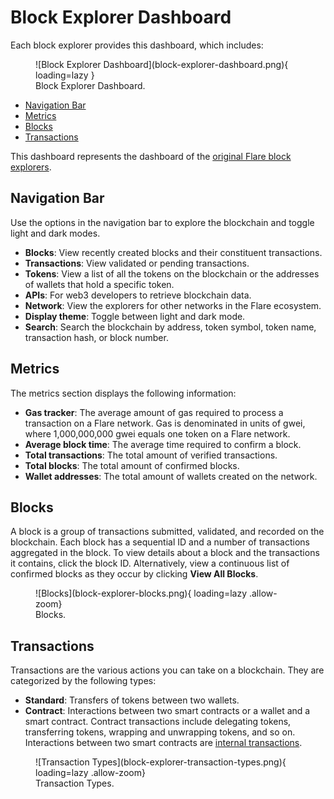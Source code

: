 # Block Explorer Dashboard

Each block explorer provides this dashboard, which includes:

<figure markdown>
![Block Explorer Dashboard](block-explorer-dashboard.png){ loading=lazy }
<figcaption>Block Explorer Dashboard.</figcaption>
</figure>

* [Navigation Bar](#header-navigation-bar)
* [Metrics](#metrics)
* [Blocks](#blocks)
* [Transactions](#transactions)

This dashboard represents the dashboard of the [original Flare block explorers](./index.md).

## Navigation Bar

Use the options in the navigation bar to explore the blockchain and toggle light and dark modes.

* **Blocks**: View recently created blocks and their constituent transactions.
* **Transactions**: View validated or pending transactions.
* **Tokens**: View a list of all the tokens on the blockchain or the addresses of wallets that hold a specific token.
* **APIs**: For web3 developers to retrieve blockchain data.
* **Network**: View the explorers for other networks in the Flare ecosystem.
* **Display theme**: Toggle between light and dark mode.
* **Search**: Search the blockchain by address, token symbol, token name, transaction hash, or block number.

## Metrics

The metrics section displays the following information:

* **Gas tracker**: The average amount of gas required to process a transaction on a Flare network. Gas is denominated in units of gwei, where 1,000,000,000 gwei equals one token on a Flare network.
* **Average block time**: The average time required to confirm a block.
* **Total transactions**: The total amount of verified transactions.
* **Total blocks**: The total amount of confirmed blocks.
* **Wallet addresses**: The total amount of wallets created on the network.

## Blocks

A block is a group of transactions submitted, validated, and recorded on the blockchain.
Each block has a sequential ID and a number of transactions aggregated in the block.
To view details about a block and the transactions it contains, click the block ID.
Alternatively, view a continuous list of confirmed blocks as they occur by clicking **View All Blocks**.

<figure markdown>
![Blocks](block-explorer-blocks.png){ loading=lazy .allow-zoom}
<figcaption>Blocks.</figcaption>
</figure>

## Transactions

Transactions are the various actions you can take on a blockchain.
They are categorized by the following types:

* **Standard**: Transfers of tokens between two wallets.
* **Contract**: Interactions between two smart contracts or a wallet and a smart contract.
  Contract transactions include delegating tokens, transferring tokens, wrapping and unwrapping tokens, and so on.
  Interactions between two smart contracts are [internal transactions](./viewing-transactions.md#internal-transactions).

<figure markdown>
![Transaction Types](block-explorer-transaction-types.png){ loading=lazy .allow-zoom}
<figcaption>Transaction Types.</figcaption>
</figure>
